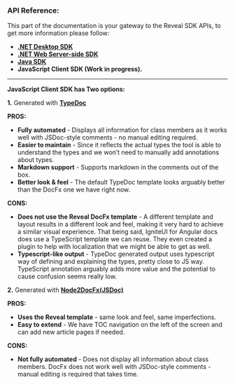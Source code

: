 
<h3>API Reference:</h3>
This part of the documentation is your gateway to the Reveal SDK APIs, to get more information please follow:

- <a href="http://rvsdk-docs-dev.infragistics.local:8080/api/Overview.html" target="_blank" rel="noopener\">**.NET Desktop SDK** </a>  
- <a href="http://rvsdk-docs-dev.infragistics.local:8081/api/Overview.html" target="_blank" rel="noopener\">**.NET Web Server-side SDK** </a>  
- <a href="http://rvsdk-docs-dev.infragistics.local/en/developer/java-sdk/api/index.html" target="_blank" rel="noopener\">**Java SDK**  </a>   
-  **JavaScript Client SDK (Work in progress).**

---

**JavaScript Client SDK has Two options:**  

**1.** Generated with <a href="http://rvsdk-docs-dev.infragistics.local:83/" target="_blank" rel="noopener\">**TypeDoc**</a>  

**PROS:**
- **Fully automated** - Displays all information for class members as it works well with JSDoc-style comments - no manual editing required. 
- **Easier to maintain** - Since it reflects the actual types the tool is able to understand the types and we won’t need to manually add annotations about types.
- **Markdown support** - Supports markdown in the comments out of the box.
- **Better look & feel** - The default TypeDoc template looks arguably better than the DocFx one we have right now.


**CONS:**
- **Does not use the Reveal DocFx template** - A different template and layout results in a different look and feel, making it very hard to achieve a similar visual experience. That being said, IgniteUI for Angular docs does use a TypeScript template we can reuse. They even created a plugin to help with localization that we might be able to get as well.
- **Typescript-like output** - TypeDoc generated output uses typescript way of defining and explaining the types, pretty close to JS way. TypeScript annotation arguably adds more value and the potential to cause confusion seems really low.

 
**2.** Generated with <a href="http://rvsdk-docs-dev.infragistics.local:8082/" target="_blank" rel="noopener\">**Node2DocFx(JSDoc)**</a> 

**PROS:**
- **Uses the Reveal template** - same look and feel, same imperfections. 
- **Easy to extend** - We have TOC navigation on the left of the screen and can add new article pages if needed.   

**CONS:**
- **Not fully automated** - Does not display all information about class members. DocFx does not work well with JSDoc-style comments - manual editing is required that takes time. 

